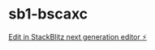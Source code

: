 # sb1-bscaxc

[Edit in StackBlitz next generation editor ⚡️](https://stackblitz.com/~/github.com/jorgejg0914/sb1-bscaxc)
